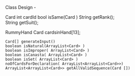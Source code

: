 Class Design - 

Card
    int cardId
    bool isSame(Card )
    String getRank();	
    String getSuit();	

RummyHand
	Card cardsinHand[13];	

	Card[] generateInput()
	boolean isNatural(ArrayList<Card> )
	boolean isImproper( ArrayList<Card> )
	boolean isCanasta( ArrayList<Card> )
	boolean isSet( ArrayList<Card> )
	noOfCardsForDeclaration( ArrayList<ArrayList<Card>>)
	ArrayList<ArrayList<Card>> getAllValidSequence(Card [])
	
	
